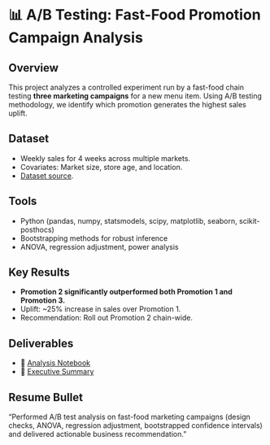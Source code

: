 # 📊 A/B Testing: Fast-Food Promotion Campaign Analysis

## Overview
This project analyzes a controlled experiment run by a fast-food chain testing **three marketing campaigns** for a new menu item. Using A/B testing methodology, we identify which promotion generates the highest sales uplift.

## Dataset
- Weekly sales for 4 weeks across multiple markets.
- Covariates: Market size, store age, and location.
- [Dataset source](https://www.kaggle.com/datasets/chebotinaa/fast-food-marketing-campaign-ab-test/data).

## Tools
- Python (pandas, numpy, statsmodels, scipy, matplotlib, seaborn, scikit-posthocs)
- Bootstrapping methods for robust inference
- ANOVA, regression adjustment, power analysis

## Key Results
- **Promotion 2 significantly outperformed both Promotion 1 and Promotion 3.**
- Uplift: ~25% increase in sales over Promotion 1.
- Recommendation: Roll out Promotion 2 chain-wide.

## Deliverables
- 📓 [Analysis Notebook](notebook/01_analysis.ipynb)  
- 📑 [Executive Summary](reports/summary.pdf)

## Resume Bullet
“Performed A/B test analysis on fast-food marketing campaigns (design checks, ANOVA, regression adjustment, bootstrapped confidence intervals) and delivered actionable business recommendation.”
